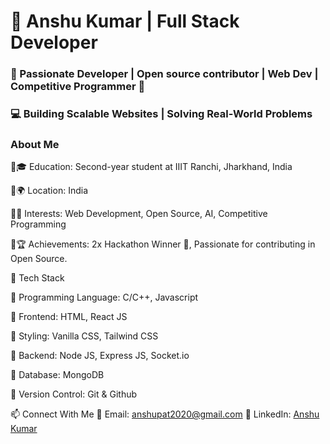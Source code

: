# 🚀 Anshu Kumar | Full Stack Developer
### 🌌 Passionate Developer | Open source contributor | Web Dev | Competitive Programmer 🚀
### 💻 Building Scalable Websites | Solving Real-World Problems

### About Me

🔹🎓 Education: Second-year student at IIIT Ranchi, Jharkhand, India

🔹🌍 Location: India

🔹🎯 Interests: Web Development, Open Source, AI, Competitive Programming

🔹🏆 Achievements: 2x Hackathon Winner 🏅, Passionate for contributing in Open Source.

🚀 Tech Stack

🔹 Programming Language: C/C++, Javascript

🔹 Frontend: HTML, React JS

🔹 Styling: Vanilla CSS, Tailwind CSS

🔹 Backend: Node JS, Express JS, Socket.io

🔹 Database: MongoDB

🔹 Version Control: Git & Github

📫 Connect With Me
📩 Email: [anshupat2020@gmail.com](anshupat2020@gmail.com)
💼 LinkedIn: [Anshu Kumar](https://www.linkedin.com/in/anshu-kumar-2117b827b/)

<!--
**Anshukumar123975/Anshukumar123975** is a ✨ _special_ ✨ repository because its `README.md` (this file) appears on your GitHub profile.


